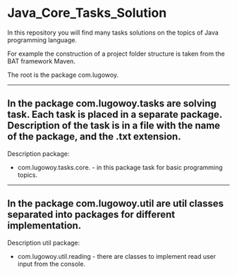 # Java_Core_Tasks_Solution
In this repository you will find many tasks solutions  on the topics of Java programming language.

For example the construction of a project folder structure is taken from the BAT framework Maven.

The root is the package com.lugowoy.

------------------------------------
In the package com.lugowoy.tasks are solving task.
Each task is placed in a separate package.
Description of the task is in a file with the name of the package, and the .txt extension.
--------------------
Description package:
- com.lugowoy.tasks.core. - in this package task for basic programming topics.

-----------------------------------------------------------------------------------------------------
In the package com.lugowoy.util are util classes separated into packages for different implementation.
--------------------
Description util package:
- com.lugowoy.util.reading - there are classes to implement read user input from the console.
